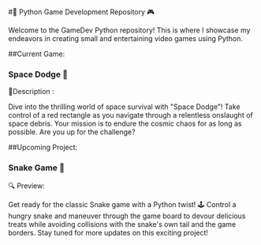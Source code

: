 #🚀 Python Game Development Repository 🎮

Welcome to the GameDev Python repository! This is where I showcase my endeavors in creating small and entertaining video games using Python.

##Current Game: 

### Space Dodge 🌌

📝Description :

Dive into the thrilling world of space survival with "Space Dodge"! Take control of a red rectangle as you navigate through a relentless onslaught of space debris. Your mission is to endure the cosmic chaos for as long as possible. Are you up for the challenge?

##Upcoming Project: 

### Snake Game 🐍

🔍 Preview:

Get ready for the classic Snake game with a Python twist! 🕹️ Control a hungry snake and maneuver through the game board to devour delicious treats while avoiding collisions with the snake's own tail and the game borders. Stay tuned for more updates on this exciting project!
